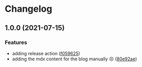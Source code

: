 # Changelog

## 1.0.0 (2021-07-15)


### Features

* adding release action ([f059625](https://www.github.com/skarthikeyan96/karthi.me/commit/f05962511dddf466d4cd3c907d741eb8e31d0e35))
* adding the mdx content for the blog manually 😣 ([80e92ae](https://www.github.com/skarthikeyan96/karthi.me/commit/80e92ae25383f37fe4309c408f61ae7615ce657d))
